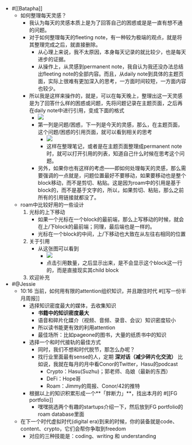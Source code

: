 - #[[Batapha]]
    - 如何整理每天灵感？
        - 我认为每天的灵感本质上是为了回答自己的困惑或是是一直有想不通的问题。
        - 对于如何整理每天的fleeting note，有一种较为极端的观点，就是将其整理完成之后，就直接删除。
            - 从心理上来说，我不太原因，本身每天记录的就比较少，也是每天进步的证据。
            - 从操作上，从灵感到permanent note，我自认为我还没办法总结出fleeting note的全部内容。而且，从daily note到具体的主题页面，实际上很难有更加深入的思考，一方面时间较短，一方面内容也较少。
        - 所以我是这样来操作的，就是，可以在每天晚上，整理出这一天灵感是为了回答什么样的困惑或问题，先将问题记录在主题页面，之后再在daily note中进行引用，变成下面的格式
            - ![](https://batapha-img.oss-cn-beijing.aliyuncs.com/img/%E6%88%AA%E5%B1%8F2020-11-22%2012.57.24.png)
            - 第一列是问题/困惑，下一列是今天的灵感，那么，在主题页面，这个问题/困惑的引用页面，就可以看到相关的思考
                - ![](https://batapha-img.oss-cn-beijing.aliyuncs.com/img/%E6%88%AA%E5%B1%8F2020-11-22%2012.59.19.png)
                - 这样在整理笔记，或者是在主题页面整理成permanent note时，就可以打开引用的列表，知道自己什么时候在思考这个问题。
            - 另外，如果你也有这样的考虑——即如何处理每天的灵感，那么需要强调的一点就是，问题位置最好不要移动，如果要移动也是整个block移动，而不是剪切、粘贴。这是因为roam中的引用是基于block的，而不是基于文字的，所以，如果剪切、粘贴，那么之前所有的引用链接就都没了。
    - roam中比较好用的一些设计
        1. 光标的上下移动
            - 如果一个光标在一个block的最前端，那么上写移动的时候，就会在上/下block的最前端；同理，最后端也是一样的。
            - 光标在一个block的中间，上/下移动也大致在从左往右相同的位置
        2. 关于引用
            - 从这张图可以看到
                - ![](https://batapha-img.oss-cn-beijing.aliyuncs.com/img/%E6%88%AA%E5%B1%8F2020-11-22%2012.59.19.png)
                - 点击引用数量，之后显示出来，是不会显示这个block这一行的，而是直接现实其child block
        3. 欢迎补充
- #@Jessie
    - 10:16 当前，如何用有限的attention组织知识，并且跟住时代 #[[写一份半月周报]]
        - 选择知识密度最大的媒体，去收集知识
            - **书籍中的知识密度最大**
            - 语音和碎片化媒介（视频、音频、录音、会议）知识密度较小
            - 所以读书能更有效的利用attention
            - 最佳场所：比如pageone的图书，大量的纸质书中的知识
        - 选择一个和时代接轨的最佳方式 
            - 同时，我们不想和时代脱节，那怎么办呢？
            - 找行业里面最有sense的人，定期 **深对话（减少碎片化交流）**
比如说，我就在每月的月中看Conor的Twitter，Hasu的podcast
                - Crypto：Hasu(Suzhu)；郭老师、岛娘（最新的东西）
                - DeFi：Hope哥
                - Roam：Jimmy的周报、Conor/42的推特
        - 根据以上的知识积累形成一个**「胖断力」**，找出本月的 #[[FG portfolio]]
            - 嘿嘿挑选两个有趣的startups介绍一下，然后放到FG portfolio的roam database里面
    - 在下一个时代虚拟时代(digital era)到来的时候，你的装备就是code、content、crypto，它们会帮你争取到freedom
        - 对应的三种技能是：coding、writing 和 understanding
